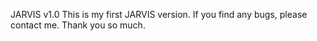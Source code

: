 JARVIS v1.0
This is my first JARVIS version.
If you find any bugs, please contact me.
Thank you so much.

